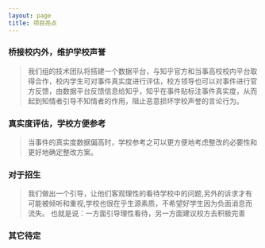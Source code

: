 ```yaml
---
layout: page
title: 项目亮点
---
```


### 桥接校内外，维护学校声誉

>我们组的技术团队将搭建一个数据平台，与知乎官方和当事高校校内平台取得合作，校内学生可对事件真实度进行评估，校方领导也可以对事件进行官方反馈，由数据平台反馈信息给知乎，知乎在事件贴标注事件真实度，从而起到知情者引导不知情者的作用，阻止恶意损坏学校声誉的言论行为。

### 真实度评估，学校方便参考

>当事件的真实度数据偏高时，学校参考之可以更方便地考虑整改的必要性和更好地确定整改方案。

### 对于招生
>我们做出一个引导，让他们客观理性的看待学校中的问题,另外的诉求才有可能被倾听和重视,学校也很在乎生源素质，不希望好学生因为负面消息而流失。
>也就是说：一方面引导理性看待，另一方面建议校方去积极完善

### 其它待定